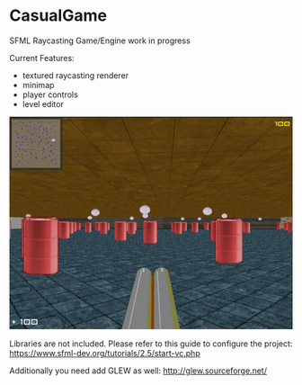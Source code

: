 # CasualGame

SFML Raycasting Game/Engine work in progress

Current Features:
* textured raycasting renderer
* minimap
* player controls
* level editor

<img src="screen.png" />

Libraries are not included.
Please refer to this guide to configure the project:
https://www.sfml-dev.org/tutorials/2.5/start-vc.php

Additionally you need add GLEW as well:
http://glew.sourceforge.net/

